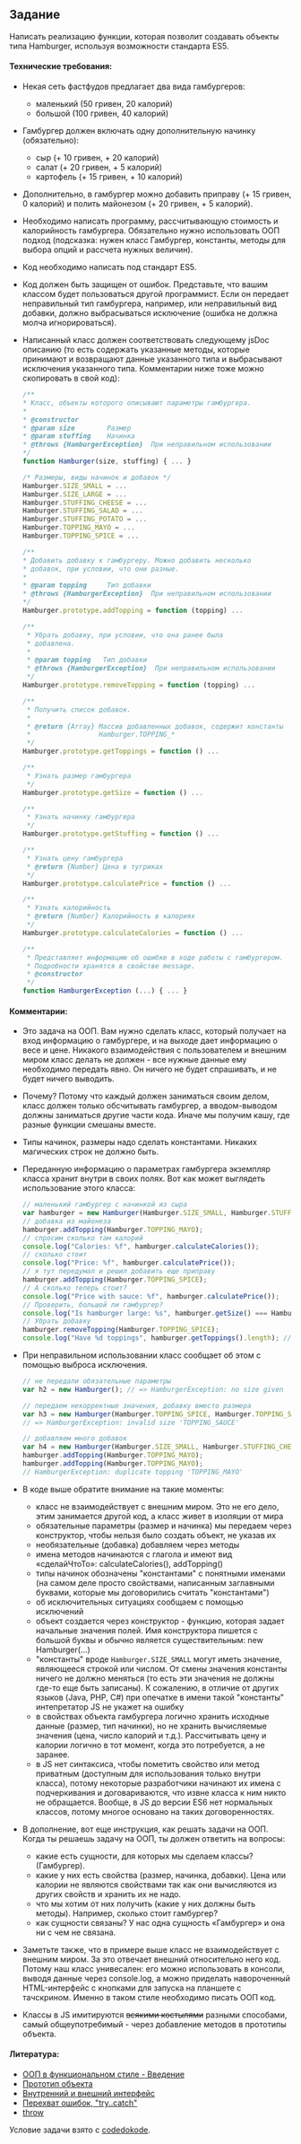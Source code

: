 ## Задание

Написать реализацию функции, которая позволит создавать объекты типа Hamburger, используя возможности стандарта ES5.

#### Технические требования:
- Некая сеть фастфудов предлагает два вида гамбургеров:
    - маленький (50 гривен, 20 калорий)
    - большой (100 гривен, 40 калорий)
- Гамбургер должен включать одну дополнительную начинку (обязательно):
    - сыр (+ 10 гривен, + 20 калорий)
    - салат (+ 20 гривен, + 5 калорий)
    - картофель (+ 15 гривен, + 10 калорий)
- Дополнительно, в гамбургер можно добавить приправу (+ 15 гривен, 0 калорий) и полить майонезом (+ 20 гривен, + 5 калорий). 
- Необходимо написать программу, рассчитывающую стоимость и калорийность гамбургера. Обязательно нужно использовать ООП подход (подсказка: нужен класс Гамбургер, константы, методы для выбора опций и рассчета нужных величин).
- Код необходимо написать под стандарт ES5.
- Код должен быть защищен от ошибок. Представьте, что вашим классом будет пользоваться другой программист. Если он передает неправильный тип гамбургера, например, или неправильный вид добавки, должно выбрасываться исключение (ошибка не должна молча игнорироваться).
- Написанный класс должен соответствовать следующему jsDoc описанию (то есть содержать указанные методы, которые принимают и возвращают данные указанного типа и выбрасывают исключения указанного типа. Комментарии ниже тоже можно скопировать в свой код):

   ```javascript
   /**
   * Класс, объекты которого описывают параметры гамбургера. 
   * 
   * @constructor
   * @param size        Размер
   * @param stuffing    Начинка
   * @throws {HamburgerException}  При неправильном использовании
   */
   function Hamburger(size, stuffing) { ... } 
   
   /* Размеры, виды начинок и добавок */
   Hamburger.SIZE_SMALL = ...
   Hamburger.SIZE_LARGE = ...
   Hamburger.STUFFING_CHEESE = ...
   Hamburger.STUFFING_SALAD = ...
   Hamburger.STUFFING_POTATO = ...
   Hamburger.TOPPING_MAYO = ...
   Hamburger.TOPPING_SPICE = ...
   
   /**
   * Добавить добавку к гамбургеру. Можно добавить несколько
   * добавок, при условии, что они разные.
   * 
   * @param topping     Тип добавки
   * @throws {HamburgerException}  При неправильном использовании
   */
   Hamburger.prototype.addTopping = function (topping) ...
   
   /**
    * Убрать добавку, при условии, что она ранее была 
    * добавлена.
    * 
    * @param topping   Тип добавки
    * @throws {HamburgerException}  При неправильном использовании
    */
   Hamburger.prototype.removeTopping = function (topping) ...
   
   /**
    * Получить список добавок.
    *
    * @return {Array} Массив добавленных добавок, содержит константы
    *                 Hamburger.TOPPING_*
    */
   Hamburger.prototype.getToppings = function () ...
   
   /**
    * Узнать размер гамбургера
    */
   Hamburger.prototype.getSize = function () ...
   
   /**
    * Узнать начинку гамбургера
    */
   Hamburger.prototype.getStuffing = function () ...
   
   /**
    * Узнать цену гамбургера
    * @return {Number} Цена в тугриках
    */
   Hamburger.prototype.calculatePrice = function () ...
   
   /**
    * Узнать калорийность
    * @return {Number} Калорийность в калориях
    */
   Hamburger.prototype.calculateCalories = function () ...
   
   /**
    * Представляет информацию об ошибке в ходе работы с гамбургером. 
    * Подробности хранятся в свойстве message.
    * @constructor 
    */
   function HamburgerException (...) { ... }
   ```

#### Комментарии:
- Это задача на ООП. Вам нужно сделать класс, который получает на вход информацию о гамбургере, и на выходе дает информацию о весе и цене. Никакого взаимодействия с пользователем и внешним миром класс делать не должен - все нужные данные ему необходимо передать явно. Он ничего не будет спрашивать, и не будет ничего выводить.
- Почему? Потому что каждый должен заниматься своим делом, класс должен только обсчитывать гамбургер, а вводом-выводом должны заниматься другие части кода. Иначе мы получим кашу, где разные функции смешаны вместе.
- Типы начинок, размеры надо сделать константами. Никаких магических строк не должно быть.
- Переданную информацию о параметрах гамбургера экземпляр класса хранит внутри в своих полях. Вот как может выглядеть использование этого класса:
   
   ```javascript
   // маленький гамбургер с начинкой из сыра
   var hamburger = new Hamburger(Hamburger.SIZE_SMALL, Hamburger.STUFFING_CHEESE);
   // добавка из майонеза
   hamburger.addTopping(Hamburger.TOPPING_MAYO);
   // спросим сколько там калорий
   console.log("Calories: %f", hamburger.calculateCalories());
   // сколько стоит
   console.log("Price: %f", hamburger.calculatePrice());
   // я тут передумал и решил добавить еще приправу
   hamburger.addTopping(Hamburger.TOPPING_SPICE);
   // А сколько теперь стоит? 
   console.log("Price with sauce: %f", hamburger.calculatePrice());
   // Проверить, большой ли гамбургер? 
   console.log("Is hamburger large: %s", hamburger.getSize() === Hamburger.SIZE_LARGE); // -> false
   // Убрать добавку
   hamburger.removeTopping(Hamburger.TOPPING_SPICE);
   console.log("Have %d toppings", hamburger.getToppings().length); // 1
   ```

- При неправильном использовании класс сообщает об этом с помощью выброса исключения.

   ```javascript
   // не передали обязательные параметры
   var h2 = new Hamburger(); // => HamburgerException: no size given
   
   // передаем некорректные значения, добавку вместо размера
   var h3 = new Hamburger(Hamburger.TOPPING_SPICE, Hamburger.TOPPING_SPICE); 
   // => HamburgerException: invalid size 'TOPPING_SAUCE'
   
   // добавляем много добавок
   var h4 = new Hamburger(Hamburger.SIZE_SMALL, Hamburger.STUFFING_CHEESE);
   hamburger.addTopping(Hamburger.TOPPING_MAYO);
   hamburger.addTopping(Hamburger.TOPPING_MAYO); 
   // HamburgerException: duplicate topping 'TOPPING_MAYO'
   
   ```

- В коде выше обратите внимание на такие моменты:
   - класс не взаимодействует с внешним миром. Это не его дело, этим занимается другой код, а класс живет в изоляции от мира
   - обязательные параметры (размер и начинка) мы передаем через конструктор, чтобы нельзя было создать объект, не указав их
   - необязательные (добавка) добавляем через методы
   - имена методов начинаются с глагола и имеют вид «сделайЧтоТо»: calculateCalories(), addTopping()
   - типы начинок обозначены "константами" с понятными именами (на самом деле просто свойствами, написанным заглавными буквами, которые мы договорились считать "константами")
   - об исключительных ситуациях сообщаем с помощью исключений
   - объект создается через конструктор - функцию, которая задает начальные значения полей. Имя конструктора пишется с большой буквы и обычно является существительным: new Hamburger(...)
   - "константы" вроде `Hamburger.SIZE_SMALL` могут иметь значение, являющееся строкой или числом. От смены значения константы ничего не должно меняться (то есть эти значения не должны где-то еще быть записаны). К сожалению, в отличие от других языков (Java, PHP, C#) при опечатке в имени такой "константы" интепретатор JS не укажет на ошибку
   - в свойствах объекта гамбургера логично хранить исходные данные (размер, тип начинки), но не хранить вычисляемые значения (цена, число калорий и т.д.). Рассчитывать цену и калории логично в тот момент, когда это потребуется, а не заранее.
   - в JS нет синтаксиса, чтобы пометить свойство или метод приватным (доступным для использования только внутри класса), потому некоторые разработчики начинают их имена с подчеркивания и договариваются, что извне класса к ним никто не обращается. Вообще, в JS до версии ES6 нет нормальных классов, потому многое основано на таких договоренностях.
- В дополнение, вот еще инструкция, как решать задачи на ООП. Когда ты решаешь задачу на ООП, ты должен ответить на вопросы:
   - какие есть сущности, для которых мы сделаем классы? (Гамбургер).
   - какие у них есть свойства (размер, начинка, добавки). Цена или калории не являются свойствами так как они вычисляются из других свойств и хранить их не надо.
   - что мы хотим от них получить (какие у них должны быть методы). Например, сколько стоит гамбургер?
   - как сущности связаны? У нас одна сущность «Гамбургер» и она ни с чем не связана.
- Заметьте также, что в примере выше класс не взаимодействует с внешним миром. За это отвечает внешний относительно него код. Потому наш класс унивесален: его можно использовать в консоли, выводя данные через console.log, а можно приделать навороченный HTML-интерфейс с кнопками для запуска на планшете с тачскрином. Именно в таком стиле необходимо писать ООП код.
- Классы в JS имитируются ~~всякими костылями~~ разными споcобами, самый общеупотребимый - через добавление методов в прототипы объекта.

#### Литература:
- [ООП в функциональном стиле - Введение](http://learn.javascript.ru/about-oop)
- [Прототип объекта](https://learn.javascript.ru/prototype)
- [Внутренний и внешний интерфейс](http://learn.javascript.ru/internal-external-interface)
- [Перехват ошибок, "try..catch"](http://learn.javascript.ru/exception)
- [throw](https://developer.mozilla.org/ru/docs/Web/JavaScript/Reference/Statements/throw)

Условие задачи взято с [codedokode](https://gist.github.com/codedokode).
